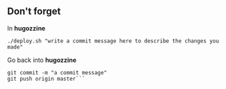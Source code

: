 ## Don't forget

In **hugozzine**

`./deploy.sh "write a commit message here to describe the changes you made"`

Go back into **hugozzine**
```git add .
git commit -m "a commit message"
git push origin master```
